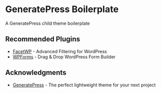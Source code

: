 # GeneratePress Boilerplate
A GeneratePress child theme boilerplate

## Recommended Plugins

* [FacetWP](https://facetwp.com/) - Advanced Filtering for WordPress
* [WPForms](https://wpforms.com/) - Drag & Drop WordPress Form Builder

## Acknowledgments

* [GeneratePress](https://generatepress.com/) - The perfect lightweight theme for your next project
